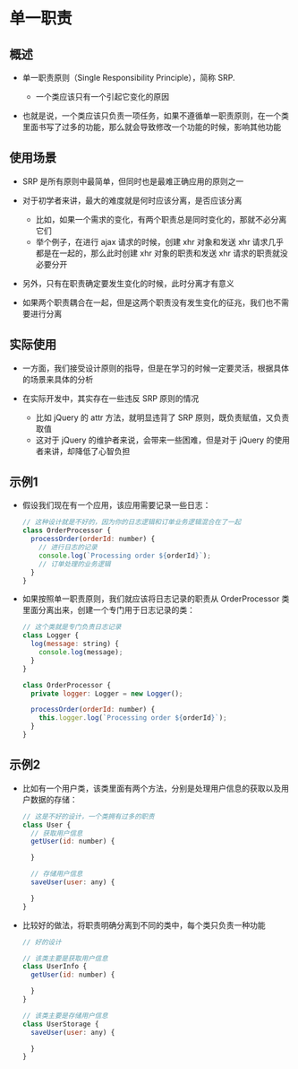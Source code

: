 # 单一职责

## 概述

+ 单一职责原则（Single Responsibility Principle），简称 SRP.

  + 一个类应该只有一个引起它变化的原因

+ 也就是说，一个类应该只负责一项任务，如果不遵循单一职责原则，在一个类里面书写了过多的功能，那么就会导致修改一个功能的时候，影响其他功能

## 使用场景

+ SRP 是所有原则中最简单，但同时也是最难正确应用的原则之一
+ 对于初学者来讲，最大的难度就是何时应该分离，是否应该分离

  + 比如，如果一个需求的变化，有两个职责总是同时变化的，那就不必分离它们
  + 举个例子，在进行 ajax 请求的时候，创建 xhr 对象和发送 xhr 请求几乎都是在一起的，那么此时创建 xhr 对象的职责和发送 xhr 请求的职责就没必要分开

+ 另外，只有在职责确定要发生变化的时候，此时分离才有意义
+ 如果两个职责耦合在一起，但是这两个职责没有发生变化的征兆，我们也不需要进行分离

## 实际使用

+ 一方面，我们接受设计原则的指导，但是在学习的时候一定要灵活，根据具体的场景来具体的分析
+ 在实际开发中，其实存在一些违反 SRP 原则的情况

  + 比如 jQuery 的 attr 方法，就明显违背了 SRP 原则，既负责赋值，又负责取值
  + 这对于 jQuery 的维护者来说，会带来一些困难，但是对于 jQuery 的使用者来讲，却降低了心智负担

## 示例1

+ 假设我们现在有一个应用，该应用需要记录一些日志：

  ```js
  // 这种设计就是不好的，因为你的日志逻辑和订单业务逻辑混合在了一起
  class OrderProcessor {
    processOrder(orderId: number) {
      // 进行日志的记录
      console.log(`Processing order ${orderId}`);
      // 订单处理的业务逻辑
    }
  }
  ```

+ 如果按照单一职责原则，我们就应该将日志记录的职责从 OrderProcessor 类里面分离出来，创建一个专门用于日志记录的类：

  ```js
  // 这个类就是专门负责日志记录
  class Logger {
    log(message: string) {
      console.log(message);
    }
  }

  class OrderProcessor {
    private logger: Logger = new Logger();

    processOrder(orderId: number) {
      this.logger.log(`Processing order ${orderId}`);
    }
  }
  ```

## 示例2

+ 比如有一个用户类，该类里面有两个方法，分别是处理用户信息的获取以及用户数据的存储：

  ```js
  // 这是不好的设计，一个类拥有过多的职责
  class User {
    // 获取用户信息
    getUser(id: number) {

    }

    // 存储用户信息
    saveUser(user: any) {

    }
  }
  ```

+ 比较好的做法，将职责明确分离到不同的类中，每个类只负责一种功能

  ```js
  // 好的设计

  // 该类主要是获取用户信息
  class UserInfo {
    getUser(id: number) {

    }
  }

  // 该类主要是存储用户信息
  class UserStorage {
    saveUser(user: any) {

    }
  }
  ```
